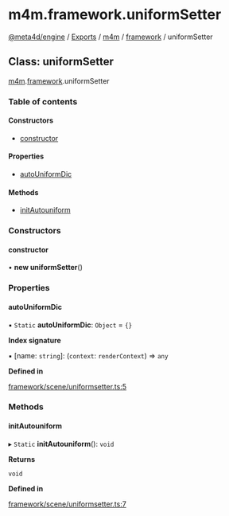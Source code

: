 # m4m.framework.uniformSetter

[@meta4d/engine](../) / [Exports](../modules/) / [m4m](../modules/m4m.md) / [framework](../modules/m4m.framework.md) / uniformSetter

## Class: uniformSetter

[m4m](../modules/m4m.md).[framework](../modules/m4m.framework.md).uniformSetter

### Table of contents

#### Constructors

* [constructor](m4m.framework.uniformSetter.md#constructor)

#### Properties

* [autoUniformDic](m4m.framework.uniformSetter.md#autouniformdic)

#### Methods

* [initAutouniform](m4m.framework.uniformSetter.md#initautouniform)

### Constructors

#### constructor

• **new uniformSetter**()

### Properties

#### autoUniformDic

▪ `Static` **autoUniformDic**: `Object` = `{}`

**Index signature**

▪ \[name: `string`]: (`context`: `renderContext`) => `any`

**Defined in**

[framework/scene/uniformsetter.ts:5](https://github.com/meta4d-me/meta4d-engine/blob/cf6bfe6/src/framework/scene/uniformsetter.ts#L5)

### Methods

#### initAutouniform

▸ `Static` **initAutouniform**(): `void`

**Returns**

`void`

**Defined in**

[framework/scene/uniformsetter.ts:7](https://github.com/meta4d-me/meta4d-engine/blob/cf6bfe6/src/framework/scene/uniformsetter.ts#L7)
